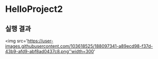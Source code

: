 # HelloProject2

## 실행 결과
<img
src='https://user-images.githubusercontent.com/103618525/188097341-a89ecd98-f37d-43b9-afd9-abf8ad0437c8.png''width=300'
>
